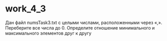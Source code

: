 # work_4_3
Дан файл numsTask3.txt с целыми числами, расположенными через «,». Переберите все числа до 0. Определите отношение минимального и максимального элементов друг к другу
